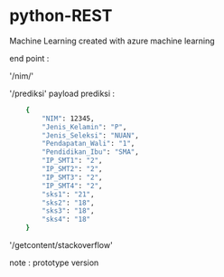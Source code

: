 # python-REST

Machine Learning created with azure machine learning

end point : 

'/nim/<id>'

'/prediksi'
payload prediksi :
```bash
    {
        "NIM": 12345,
        "Jenis_Kelamin": "P",   
        "Jenis_Seleksi": "NUAN",   
        "Pendapatan_Wali": "1",   
        "Pendidikan_Ibu": "SMA",   
        "IP_SMT1": "2",   
        "IP_SMT2": "2",   
        "IP_SMT3": "2",   
        "IP_SMT4": "2",   
        "sks1": "21",   
        "sks2": "18",   
        "sks3": "18",   
        "sks4": "18"
    }
```
'/getcontent/stackoverflow'

note : prototype version